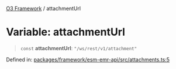 [O3 Framework](../API.md) / attachmentUrl

# Variable: attachmentUrl

> `const` **attachmentUrl**: `"/ws/rest/v1/attachment"`

Defined in: [packages/framework/esm-emr-api/src/attachments.ts:5](https://github.com/openmrs/openmrs-esm-core/blob/18d2874f03a33a6ab8295af0e87ac97fdd150718/packages/framework/esm-emr-api/src/attachments.ts#L5)
